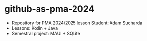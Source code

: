 # github-as-pma-2024
- Repository for PMA 2024/2025 lesson
Student: Adam Sucharda
- Lessons: Kotlin + Java
- Semestral project: MAUI + SQLite
